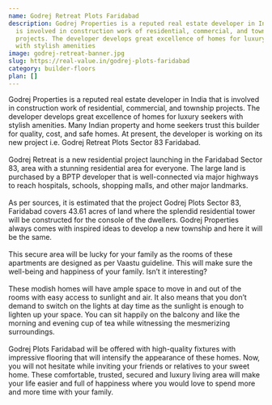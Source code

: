 ```yaml
---
name: Godrej Retreat Plots Faridabad
description: Godrej Properties is a reputed real estate developer in India that
  is involved in construction work of residential, commercial, and township
  projects. The developer develops great excellence of homes for luxury seekers
  with stylish amenities
image: godrej-retreat-banner.jpg
slug: https://real-value.in/godrej-plots-faridabad
category: builder-floors
plan: []
---
```

<!--StartFragment-->

Godrej Properties is a reputed real estate developer in India that is involved in construction work of residential, commercial, and township projects. The developer develops great excellence of homes for luxury seekers with stylish amenities. Many Indian property and home seekers trust this builder for quality, cost, and safe homes. At present, the developer is working on its new project i.e. Godrej Retreat Plots Sector 83 Faridabad.\
\
Godrej Retreat is a new residential project launching in the Faridabad Sector 83, area with a stunning residential area for everyone. The large land is purchased by a BPTP developer that is well-connected via major highways to reach hospitals, schools, shopping malls, and other major landmarks.\
\
As per sources, it is estimated that the project Godrej Plots Sector 83, Faridabad covers 43.61 acres of land where the splendid residential tower will be constructed for the console of the dwellers. Godrej Properties always comes with inspired ideas to develop a new township and here it will be the same.\
\
This secure area will be lucky for your family as the rooms of these apartments are designed as per Vaastu guideline. This will make sure the well-being and happiness of your family. Isn’t it interesting?\
\
These modish homes will have ample space to move in and out of the rooms with easy access to sunlight and air. It also means that you don’t demand to switch on the lights at day time as the sunlight is enough to lighten up your space. You can sit happily on the balcony and like the morning and evening cup of tea while witnessing the mesmerizing surroundings.\
\
Godrej Plots Faridabad will be offered with high-quality fixtures with impressive flooring that will intensify the appearance of these homes. Now, you will not hesitate while inviting your friends or relatives to your sweet home. These comfortable, trusted, secured and luxury living area will make your life easier and full of happiness where you would love to spend more and more time with your family.

<!--EndFragment-->